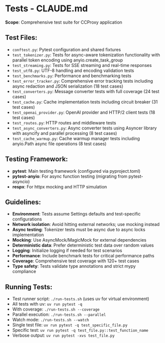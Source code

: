 # Tests - CLAUDE.md

**Scope**: Comprehensive test suite for CCProxy application

## Test Files:
- `conftest.py`: Pytest configuration and shared fixtures
- `test_tokenizer.py`: Tests for async-aware tokenization functionality with parallel token encoding using anyio.create_task_group
- `test_streaming.py`: Tests for SSE streaming and real-time responses
- `test_utf8.py`: UTF-8 handling and encoding validation tests
- `test_benchmarks.py`: Performance and benchmarking tests
- `test_error_tracker.py`: Comprehensive error tracking tests including async redaction and JSON serialization (18 test cases)
- `test_converters.py`: Message converter tests with full coverage (24 test cases)
- `test_cache.py`: Cache implementation tests including circuit breaker (31 test cases)
- `test_openai_provider.py`: OpenAI provider and HTTP/2 client tests (18 test cases)
- `test_routes.py`: HTTP routes and middleware tests
- `test_async_converters.py`: Async converter tests using Asyncer library with asyncify and parallel processing (8 test cases)
- `test_cache_warmup.py`: Cache warmup manager tests including anyio.Path async file operations (8 test cases)

## Testing Framework:
- **pytest**: Main testing framework (configured via pyproject.toml)
- **pytest-anyio**: For async function testing (migrating from pytest-asyncio)
- **respx**: For httpx mocking and HTTP simulation

## Guidelines:
- **Environment**: Tests assume Settings defaults and test-specific configurations
- **Network isolation**: Avoid hitting external networks; use mocking instead
- **Async testing**: Tokenizer tests must be async due to async locks implementation
- **Mocking**: Use AsyncMock/MagicMock for external dependencies
- **Deterministic data**: Prefer deterministic test data over random values
- **Logging**: Initialize logging if needed for test scenarios
- **Performance**: Include benchmark tests for critical performance paths
- **Coverage**: Comprehensive test coverage with 120+ test cases
- **Type safety**: Tests validate type annotations and strict mypy compliance

## Running Tests:
- Test runner script: `./run-tests.sh` (uses uv for virtual environment)
- All tests with uv: `uv run pytest -q`
- With coverage: `./run-tests.sh --coverage`
- Parallel execution: `./run-tests.sh --parallel`
- Watch mode: `./run-tests.sh --watch`
- Single test file: `uv run pytest -q test_specific_file.py`
- Specific test: `uv run pytest -q test_file.py::test_function_name`
- Verbose output: `uv run pytest -xvs test_file.py`
